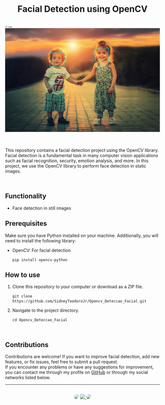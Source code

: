 <h1 align="center">Facial Detection using OpenCV</h1>
</br>

<div align="center">
<img src="https://github.com/SidneyTeodoroJr/Opencv_Deteccao_Facial/blob/main/print_screen.png" alt="Facial Detection">
</div>
</br> 
</br>

<p>
This repository contains a facial detection project using the OpenCV library. Facial detection is a fundamental task in many computer vision applications such as facial recognition, security, emotion analysis, and more. In this project, we use the OpenCV library to perform face detection in static images.
</p>
</br>

## Functionality

- Face detection in still images

## Prerequisites

<p>
 Make sure you have Python installed on your machine. Additionally, you will need to install the following library:
</p>

- OpenCV: For facial detection

      pip install opencv-python 


## How to use

1. Clone this repository to your computer or download as a ZIP file.
   ```
   git clone https://github.com/SidneyTeodoroJr/Opencv_Deteccao_Facial.git
2. Navigate to the project directory.
   ```
   cd Opencv_Deteccao_Facial

</br>


## Contributions

<p>
Contributions are welcome! If you want to improve facial detection, add new features, or fix issues, feel free to submit a pull request. </br>If you encounter any problems or have any suggestions for improvement, you can contact me through my profile on <a href="https://github.com/SidneyTeodoroJr" target="_blank">GitHub</a> or through my social networks listed below.
</p>

<hr>
</br>

<div align="center">
<a href="https://www.facebook.com/profile.php?id=100091086461235" target="_blank"><img src="https://img.shields.io/badge/-Facebook-%230077B5?style=for-the-badge&logo=facebook&logoColor=white" style="border-radius: 30px" target="_blank"></a>
<a href="https://www.instagram.com/sidneyteodoroaraujo" target="_blank"><img src="https://img.shields.io/badge/-Instagram-%23E4405F?style=for-the-badge&logo=instagram&logoColor=white"</a>
<a href="https://www.linkedin.com/in/sidney-teodoro-4a4a8119b?lipi=urn%3Ali%3Apage%3Ad_flagship3_profile_view_base_contact_details%3B%2FevuTOiSSJS2hWGCZgtZiQ%3D%3D" target="_blank"><img src="https://img.shields.io/badge/-LinkedIn-%230077B5?style=for-the-badge&logo=linkedin&logoColor=white" style="border-radius: 30px" target="_blank"></a>
</div>
